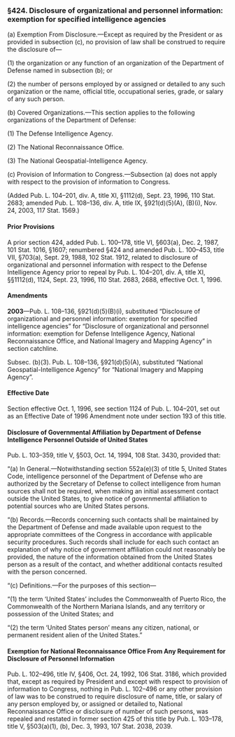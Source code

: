 ### §424. Disclosure of organizational and personnel information: exemption for specified intelligence agencies ###

(a) Exemption From Disclosure.—Except as required by the President or as provided in subsection (c), no provision of law shall be construed to require the disclosure of—

(1) the organization or any function of an organization of the Department of Defense named in subsection (b); or

(2) the number of persons employed by or assigned or detailed to any such organization or the name, official title, occupational series, grade, or salary of any such person.

(b) Covered Organizations.—This section applies to the following organizations of the Department of Defense:

(1) The Defense Intelligence Agency.

(2) The National Reconnaissance Office.

(3) The National Geospatial-Intelligence Agency.

(c) Provision of Information to Congress.—Subsection (a) does not apply with respect to the provision of information to Congress.

(Added Pub. L. 104–201, div. A, title XI, §1112(d), Sept. 23, 1996, 110 Stat. 2683; amended Pub. L. 108–136, div. A, title IX, §921(d)(5)(A), (B)(i), Nov. 24, 2003, 117 Stat. 1569.)

#### Prior Provisions ####

A prior section 424, added Pub. L. 100–178, title VI, §603(a), Dec. 2, 1987, 101 Stat. 1016, §1607; renumbered §424 and amended Pub. L. 100–453, title VII, §703(a), Sept. 29, 1988, 102 Stat. 1912, related to disclosure of organizational and personnel information with respect to the Defense Intelligence Agency prior to repeal by Pub. L. 104–201, div. A, title XI, §§1112(d), 1124, Sept. 23, 1996, 110 Stat. 2683, 2688, effective Oct. 1, 1996.

#### Amendments ####

**2003**—Pub. L. 108–136, §921(d)(5)(B)(i), substituted “Disclosure of organizational and personnel information: exemption for specified intelligence agencies” for “Disclosure of organizational and personnel information: exemption for Defense Intelligence Agency, National Reconnaissance Office, and National Imagery and Mapping Agency” in section catchline.

Subsec. (b)(3). Pub. L. 108–136, §921(d)(5)(A), substituted “National Geospatial-Intelligence Agency” for “National Imagery and Mapping Agency”.

#### Effective Date ####

Section effective Oct. 1, 1996, see section 1124 of Pub. L. 104–201, set out as an Effective Date of 1996 Amendment note under section 193 of this title.

#### Disclosure of Governmental Affiliation by Department of Defense Intelligence Personnel Outside of United States ####

Pub. L. 103–359, title V, §503, Oct. 14, 1994, 108 Stat. 3430, provided that:

“(a) In General.—Notwithstanding section 552a(e)(3) of title 5, United States Code, intelligence personnel of the Department of Defense who are authorized by the Secretary of Defense to collect intelligence from human sources shall not be required, when making an initial assessment contact outside the United States, to give notice of governmental affiliation to potential sources who are United States persons.

“(b) Records.—Records concerning such contacts shall be maintained by the Department of Defense and made available upon request to the appropriate committees of the Congress in accordance with applicable security procedures. Such records shall include for each such contact an explanation of why notice of government affiliation could not reasonably be provided, the nature of the information obtained from the United States person as a result of the contact, and whether additional contacts resulted with the person concerned.

“(c) Definitions.—For the purposes of this section—

“(1) the term ‘United States’ includes the Commonwealth of Puerto Rico, the Commonwealth of the Northern Mariana Islands, and any territory or possession of the United States; and

“(2) the term ‘United States person’ means any citizen, national, or permanent resident alien of the United States.”

#### Exemption for National Reconnaissance Office From Any Requirement for Disclosure of Personnel Information ####

Pub. L. 102–496, title IV, §406, Oct. 24, 1992, 106 Stat. 3186, which provided that, except as required by President and except with respect to provision of information to Congress, nothing in Pub. L. 102–496 or any other provision of law was to be construed to require disclosure of name, title, or salary of any person employed by, or assigned or detailed to, National Reconnaissance Office or disclosure of number of such persons, was repealed and restated in former section 425 of this title by Pub. L. 103–178, title V, §503(a)(1), (b), Dec. 3, 1993, 107 Stat. 2038, 2039.